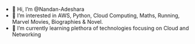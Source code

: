 - 👋 Hi, I’m @Nandan-Adeshara
- 👀 I’m interested in AWS, Python, Cloud Computing, Maths, Running, Marvel Movies, Biographies & Novel. 
- 🌱 I’m currently learning plethora of technologies focusing on Cloud and Networking


<!---
Nandan-Adeshara/Nandan-Adeshara is a ✨ special ✨ repository because its `README.md` (this file) appears on your GitHub profile.
You can click the Preview link to take a look at your changes.
--->
